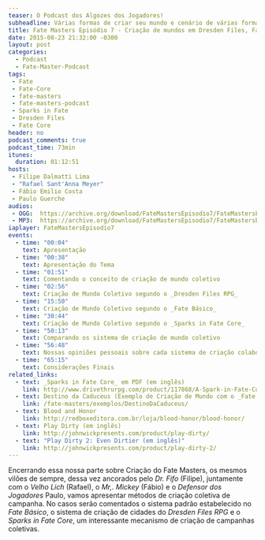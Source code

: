```yaml
---
teaser: O Podcast dos Algozes dos Jogadores!
subheadline: Várias formas de criar seu mundo e cenário de várias formas
title: Fate Masters Episódio 7 - Criação de mundos em Dresden Files, Fate Básico e Spark
date: 2015-08-23 21:32:00 -0300
layout: post
categories:
  - Podcast
  - Fate-Master-Podcast
tags:
 - Fate
 - Fate-Core
 - fate-masters
 - fate-masters-podcast
 - Sparks in Fate
 - Dresden Files
 - Fate Core
header: no
podcast_comments: true 
podcast_time: 73min
itunes:
  duration: 01:12:51
hosts:
 - Filipe Dalmatti Lima
 - "Rafael Sant'Anna Meyer"
 - Fábio Emilio Costa
 - Paulo Guerche
audios:
 - OGG:  https://archive.org/download/FateMastersEpisodio7/FateMastersEp7.ogg
 - MP3:  https://archive.org/download/FateMastersEpisodio7/FateMastersEp7.mp3
iaplayer: FateMastersEpisodio7
events: 
  - time: "00:04"
    text: Apresentação
  - time: "00:38"
    text: Apresentação do Tema
  - time: "01:51"
    text: Comentando o conceito de criação de mundo coletivo
  - time: "02:56"
    text: Criação de Mundo Coletivo segundo o _Dresden Files RPG_
  - time: "15:50"
    text: Criação de Mundo Coletivo segundo o _Fate Básico_
  - time: "30:44"
    text: Criação de Mundo Coletivo segundo o _Sparks in Fate Core_
  - time: "50:13"
    text: Comparando os sistema de criação de mundo coletivo
  - time: "56:48"
    text: Nossas opiniões pessoais sobre cada sistema de criação colaborativa de mudo
  - time: "65:15"
    text: Considerações Finais
related_links:
  - text: _Sparks in Fate Core_ em PDF (em inglês)
    link: http://www.drivethrurpg.com/product/117868/A-Spark-in-Fate-Core
  - text: Destino da Caduceus (Exemplo de Criação de Mundo com o _Fate Básico_)
    link: /fate-masters/exemplos/DestinoDaCaduceus/
  - text: Blood and Honor
    link: http://redboxeditora.com.br/loja/blood-honor/blood-honor/
  - text: Play Dirty (em inglês)
    link: http://johnwickpresents.com/product/play-dirty/
  - text: "Play Dirty 2: Even Dirtier (em inglês)"
    link: http://johnwickpresents.com/product/play-dirty-2/
---
```


Encerrando essa nossa  parte sobre Criação do Fate  Masters, os mesmos
vilões  de sempre,  dessa  vez ancorados  pelo  _Dr.  Fifo_  (Filipe),
juntamente com  o _Velho Lich_ (Rafael),  o _Mr,. Mickey_ (Fábio)  e o
_Defensor dos  Jogadores_ Paulo,  vamos apresentar métodos  de criação
coletiva  de campanha.   No casos  serão comentados  o sistema  padrão
estabelecido  no _Fate  Básico_, o  sistema de  criação de  cidades do
_Dresden  Files  RPG_ e  o  _Sparks  in  Fate Core_,  um  interessante
mecanismo de criação de campanhas coletivas.
